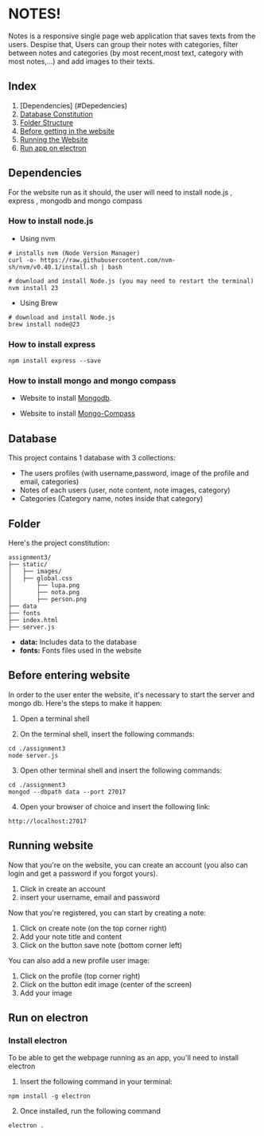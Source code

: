 # NOTES!

Notes is a responsive single page web application that saves texts from the users. Despise that, Users can group their notes with categories, filter between notes and categories (by most recent,most text, category with most notes,...) and add images to their texts.

## Index

1. [Dependencies] (#Depedencies) 
2. [Database Constitution](#Database) 
3. [Folder Structure](#Folder) 
4. [Before getting in the website](#Before-entering-website) 
5. [Running the Website](#Running-website) 
6. [Run app on electron](#Run-on-electron) 

## Dependencies

For the website run as it should, the user will need to install node.js , express , mongodb and mongo compass

### How to install node.js

- Using nvm 

```
# installs nvm (Node Version Manager)
curl -o- https://raw.githubusercontent.com/nvm-sh/nvm/v0.40.1/install.sh | bash

# download and install Node.js (you may need to restart the terminal)
nvm install 23

```

- Using Brew

```
# download and install Node.js
brew install node@23

```

### How to install express

```
npm install express --save

```

### How to install mongo and mongo compass

- Website to install [Mongodb](https://www.mongodb.com/pt-br).

- Website to install [Mongo-Compass](https://www.mongodb.com/products/tools/compass)

## Database

This project contains 1 database with 3 collections:

- The users profiles (with username,password, image of the profile and email, categories)
- Notes of each users (user, note content, note images, category)
- Categories (Category name, notes inside that category)

## Folder

Here's the project constitution:

```
assignment3/
├── static/
│   ├── images/
│   ├── global.css
│       ├── lupa.png
│       ├── nota.png
│       ├── person.png
├── data 
├── fonts
├── index.html
├── server.js

```

- **data:** Includes data to the database
- **fonts:** Fonts files used in the website

## Before entering website

In order to the user enter the website, it's necessary to start the server and mongo db. Here's the steps to make it happen:

1. Open a terminal shell

2. On the terminal shell, insert the following commands:

```
cd ./assignment3
node server.js

```

3. Open other terminal shell and insert the following commands:

```
cd ./assignment3
mongod --dbpath data --port 27017 
```

4. Open your browser of choice and insert the following link:

```
http://localhost:27017 
```

## Running website

Now that you're on the website, you can create an account (you also can login and get a password if you forgot yours).

1. Click in create an account
2. insert your username, email and password

Now that you're registered, you can start by creating a note:
1. Click on create note (on the top corner right)
2. Add your note title and content
3. Click on the button save note (bottom corner left)

You can also add a new profile user image:
1. Click on the profile (top corner right)
2. Click on the button edit image (center of the screen)
3. Add your image

## Run on electron

### Install electron

To be able to get the webpage running as an app, you'll need to install electron

1. Insert the following command in your terminal:

```
npm install -g electron
```

2. Once installed, run the following command

```
electron .
```

